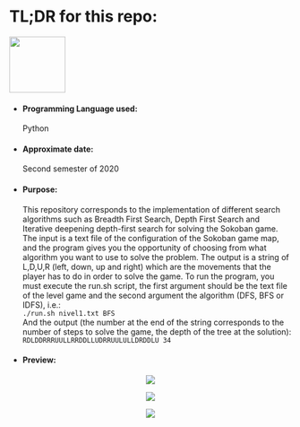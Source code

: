 <h1>TL;DR for this repo:</h1>
<img src="https://upload.wikimedia.org/wikipedia/commons/c/c3/Python-logo-notext.svg" height="100" width="100">
<ul>
  <li><h4>Programming Language used:</h4>Python</li>
  <li><h4>Approximate date:</h4>Second semester of 2020</li>
  <li><h4>Purpose:</h4>This repository corresponds to the implementation of different search algorithms such as Breadth First Search, Depth First Search and Iterative deepening depth-first search for solving the Sokoban game. The input is a text file of the configuration of the Sokoban game map, and the program gives you the opportunity of choosing from what algorithm you want to use to solve the problem. The output is a string of L,D,U,R (left, down, up and right) which are the movements that the player has to do in order to solve the game. To run the program, you must execute the run.sh script, the first argument should be the text file of the level game and the second argument the algorithm (DFS, BFS or IDFS), i.e.:
  <code>
./run.sh nivel1.txt BFS
</code>
  And the output (the number at the end of the string corresponds to the number of steps to solve the game, the depth of the tree at the solution):
  <code>
RDLDDRRRUULLRRDDLLUDRRUULULLDRDDLU 34
</code></li>
  <li><h4>Preview:</h4></li>
</ul>
<p align="center">
    <img src="https://www.numuki.com/game/img/sokoban-1735.jpg">
</p>
<p align="center">
    <img src="https://i.ibb.co/LnWxWwm/Screenshot-from-2021-05-03-11-53-36.png">
</p>
<p align="center">
    <img src="https://i.ibb.co/Zg0bysH/Screenshot-from-2021-05-03-11-53-36.png">
</p>
